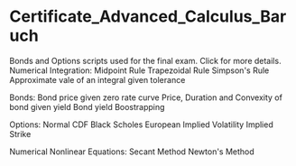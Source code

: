 # Certificate_Advanced_Calculus_Baruch
Bonds and Options scripts used for the final exam. Click for more details.
Numerical Integration:
Midpoint Rule
Trapezoidal Rule
Simpson's Rule
Approximate vale of an integral given tolerance

Bonds:
Bond price given zero rate curve
Price, Duration and Convexity of bond given yield
Bond yield
Boostrapping

Options:
Normal CDF
Black Scholes European
Implied Volatility
Implied Strike

Numerical Nonlinear Equations:
Secant Method
Newton's Method
